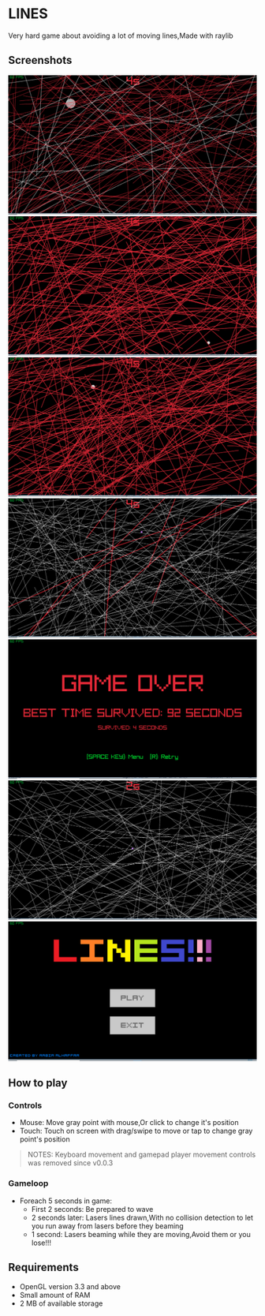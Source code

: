 # LINES
Very hard game about avoiding a lot of moving lines,Made with raylib

## Screenshots
<img src="https://github.com/Rabios/LINES/blob/master/Screenshot%20(136).png">
<br>
<img src="https://github.com/Rabios/LINES/blob/master/Screenshot%20(137).png">
<br>
<img src="https://github.com/Rabios/LINES/blob/master/Screenshot%20(139).png">
<br>
<img src="https://github.com/Rabios/LINES/blob/master/Screenshot%20(140).png">
<br>
<img src="https://github.com/Rabios/LINES/blob/master/Screenshot%20(142).png">
<br>
<img src="https://github.com/Rabios/LINES/blob/master/Screenshot%20(146).png">
<br>
<img src="https://github.com/Rabios/LINES/blob/master/Screenshot%20(148).png">
<br>

## How to play

### Controls
- Mouse: Move gray point with mouse,Or click to change it's position
- Touch: Touch on screen with drag/swipe to move or tap to change gray point's position

> NOTES: Keyboard movement and gamepad player movement controls was removed since v0.0.3

### Gameloop
- Foreach 5 seconds in game:
  - First 2 seconds: Be prepared to wave
  - 2 seconds later: Lasers lines drawn,With no collision detection to let you run away from lasers before they beaming
  - 1 second: Lasers beaming while they are moving,Avoid them or you lose!!!

## Requirements
- OpenGL version 3.3 and above
- Small amount of RAM
- 2 MB of available storage
